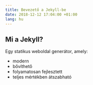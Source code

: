 ```yaml
---
title: Bevezető a Jekyll-be
date: 2018-12-12 17:04:00 +01:00
lang: hu
---
```


## Mi a Jekyll?

Egy statikus weboldal generátor, amely:

* modern
* bővíthető
* folyamatosan fejlesztett
* teljes mértékben átszabható